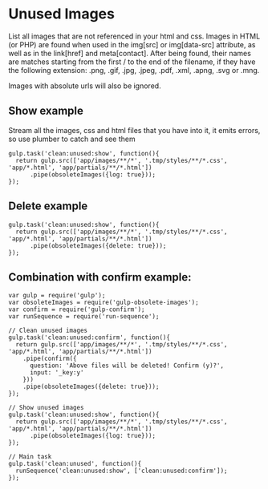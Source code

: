 # Unused Images

List all images that are not referenced in your html and css. Images in HTML (or PHP) are found when used in the img[src] or img[data-src] attribute, as well as in the link[href] and meta[contact]. After being found, their names are matches starting from the first / to the end of the filename, if they have the following extension: .png, .gif, .jpg, .jpeg, .pdf, .xml, .apng, .svg or .mng.

Images with absolute urls will also be ignored.

## Show example

Stream all the images, css and html files that you have into it, it emits errors, so use plumber to catch and see them

	gulp.task('clean:unused:show', function(){
	  return gulp.src(['app/images/**/*', '.tmp/styles/**/*.css', 'app/*.html', 'app/partials/**/*.html'])
	      .pipe(obsoleteImages({log: true}));
	});

## Delete example

	gulp.task('clean:unused:show', function(){
	  return gulp.src(['app/images/**/*', '.tmp/styles/**/*.css', 'app/*.html', 'app/partials/**/*.html'])
	      .pipe(obsoleteImages({delete: true}));
	});

## Combination with confirm example:

	var gulp = require('gulp');
	var obsoleteImages = require('gulp-obsolete-images');
	var confirm = require('gulp-confirm');
	var runSequence = require('run-sequence');

	// Clean unused images
	gulp.task('clean:unused:confirm', function(){
	  return gulp.src(['app/images/**/*', '.tmp/styles/**/*.css', 'app/*.html', 'app/partials/**/*.html'])
	    .pipe(confirm({
	      question: 'Above files will be deleted! Confirm (y)?',
	      input: '_key:y'
	    }))
	    .pipe(obsoleteImages({delete: true}));
	});

	// Show unused images
	gulp.task('clean:unused:show', function(){
	  return gulp.src(['app/images/**/*', '.tmp/styles/**/*.css', 'app/*.html', 'app/partials/**/*.html'])
	      .pipe(obsoleteImages({log: true}));
	});

	// Main task
	gulp.task('clean:unused', function(){
	  runSequence('clean:unused:show', ['clean:unused:confirm']);
	});
